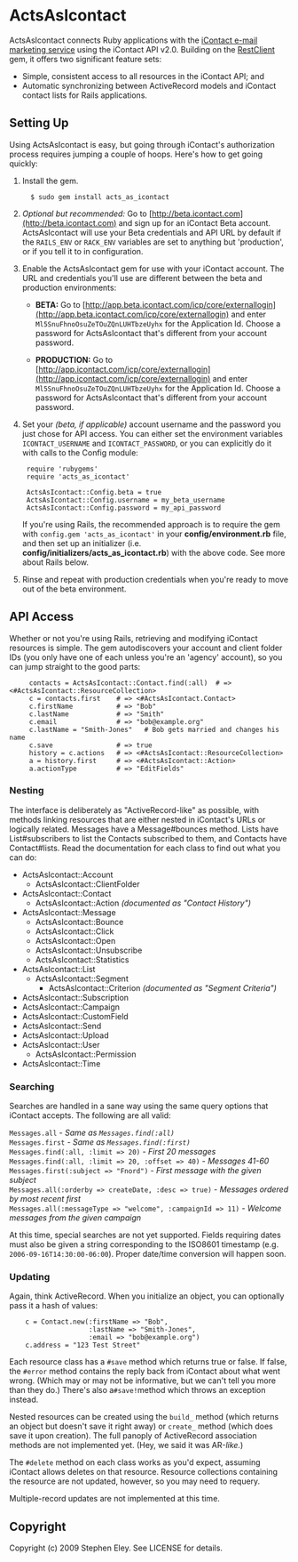 ActsAsIcontact
==============
ActsAsIcontact connects Ruby applications with the [iContact e-mail marketing service](http://icontact.com) using the iContact API v2.0.  Building on the [RestClient](http://rest-client.heroku.com) gem, it offers two significant feature sets:

* Simple, consistent access to all resources in the iContact API; and
* Automatic synchronizing between ActiveRecord models and iContact contact lists for Rails applications.

Setting Up
----------
Using ActsAsIcontact is easy, but going through iContact's authorization process requires jumping a couple of hoops.  Here's how to get going quickly:

1. Install the gem.

 	     $ sudo gem install acts_as_icontact

2. _Optional but recommended:_ Go to [http://beta.icontact.com](http://beta.icontact.com) and sign up for an iContact Beta account. ActsAsIcontact will use your Beta credentials and API URL by default if the `RAILS_ENV` or `RACK_ENV` variables are set to anything but 'production', or if you tell it to in configuration.

3. Enable the ActsAsIcontact gem for use with your iContact account. The URL and credentials you'll use are different between the beta and production environments:  
  
     * **BETA:** Go to [http://app.beta.icontact.com/icp/core/externallogin](http://app.beta.icontact.com/icp/core/externallogin) and enter `Ml5SnuFhnoOsuZeTOuZQnLUHTbzeUyhx` for the Application Id. Choose a password for ActsAsIcontact that's different from your account password.  
  
     * **PRODUCTION:** Go to [http://app.icontact.com/icp/core/externallogin](http://app.icontact.com/icp/core/externallogin) and enter `Ml5SnuFhnoOsuZeTOuZQnLUHTbzeUyhx` for the Application Id. Choose a password for ActsAsIcontact that's different from your account password.
	
4. Set your _(beta, if applicable)_ account username and the password you just chose for API access. You can either set the environment variables `ICONTACT_USERNAME` and `ICONTACT_PASSWORD`, or you can explicitly do it with calls to the Config module:  

        require 'rubygems'
        require 'acts_as_icontact'
    
        ActsAsIcontact::Config.beta = true
        ActsAsIcontact::Config.username = my_beta_username
        ActsAsIcontact::Config.password = my_api_password  
  
   If you're using Rails, the recommended approach is to require the gem with `config.gem 'acts_as_icontact'` in your **config/environment.rb** file, and then set up an initializer (i.e. **config/initializers/acts\_as\_icontact.rb**) with the above code.  See more about Rails below.

5. Rinse and repeat with production credentials when you're ready to move out of the beta environment.	

API Access
----------
Whether or not you're using Rails, retrieving and modifying iContact resources is simple.  The gem autodiscovers your account and client folder IDs (you only have one of each unless you're an 'agency' account), so you can jump straight to the good parts:

		 contacts = ActsAsIcontact::Contact.find(:all)  # => <#ActsAsIcontact::ResourceCollection>
		 c = contacts.first    # => <#ActsAsIcontact.Contact>
		 c.firstName           # => "Bob"
		 c.lastName            # => "Smith"
		 c.email               # => "bob@example.org"
		 c.lastName = "Smith-Jones"   # Bob gets married and changes his name
		 c.save                # => true
		 history = c.actions   # => <#ActsAsIcontact::ResourceCollection>
		 a = history.first     # => <#ActsAsIcontact::Action>
		 a.actionType          # => "EditFields"
	
	
### Nesting
The interface is deliberately as "ActiveRecord-like" as possible, with methods linking resources that are either nested in iContact's URLs or logically related.  Messages have a Message#bounces method.  Lists have List#subscribers to list the Contacts subscribed to them, and Contacts have Contact#lists.  Read the documentation for each class to find out what you can do:

* ActsAsIcontact::Account
  * ActsAsIcontact::ClientFolder
* ActsAsIcontact::Contact
  * ActsAsIcontact::Action <em>(documented as "Contact History")</em>
* ActsAsIcontact::Message
  * ActsAsIcontact::Bounce
  * ActsAsIcontact::Click
  * ActsAsIcontact::Open
  * ActsAsIcontact::Unsubscribe
  * ActsAsIcontact::Statistics
* ActsAsIcontact::List
  * ActsAsIcontact::Segment
      * ActsAsIcontact::Criterion  <em>(documented as "Segment Criteria")</em>
* ActsAsIcontact::Subscription
* ActsAsIcontact::Campaign
* ActsAsIcontact::CustomField
* ActsAsIcontact::Send
* ActsAsIcontact::Upload
* ActsAsIcontact::User
  * ActsAsIcontact::Permission
* ActsAsIcontact::Time

### Searching
Searches are handled in a sane way using the same query options that iContact accepts.  The following are all valid:

`Messages.all` - *Same as `Messages.find(:all)`*  
`Messages.first` - *Same as `Messages.find(:first)`*  
`Messages.find(:all, :limit => 20)` - *First 20 messages*  
`Messages.find(:all, :limit => 20, :offset => 40)` - *Messages 41-60*  
`Messages.first(:subject => "Fnord")` - *First message with the given subject*  
`Messages.all(:orderby => createDate, :desc => true)` - *Messages ordered by most recent first*  
`Messages.all(:messageType => "welcome", :campaignId => 11)` - *Welcome messages from the given campaign*  

At this time, special searches are not yet supported.  Fields requiring dates must also be given a string corresponding to the ISO8601 timestamp (e.g. `2006-09-16T14:30:00-06:00`).  Proper date/time conversion will happen soon.

### Updating

Again, think ActiveRecord.  When you initialize an object, you can optionally pass it a hash of values:

		c = Contact.new(:firstName => "Bob", 
	                	:lastName => "Smith-Jones", 
	                	:email => "bob@example.org")
		c.address = "123 Test Street"

Each resource class has a `#save` method which returns true or false.  If false, the `#error` method contains the reply back from iContact about what went wrong.  (Which may or may not be informative, but we can't tell you more than they do.)  There's also a`#save!`method which throws an exception instead.

Nested resources can be created using the `build_` method (which returns an object but doesn't save it right away) or `create_` method (which does save it upon creation).  The full panoply of ActiveRecord association methods are not implemented yet.  (Hey, we said it was AR-_like._)

The `#delete` method on each class works as you'd expect, assuming iContact allows deletes on that resource.  Resource collections containing the resource are not updated, however, so you may need to requery.

Multiple-record updates are not implemented at this time.


Copyright
---------
Copyright (c) 2009 Stephen Eley. See LICENSE for details.